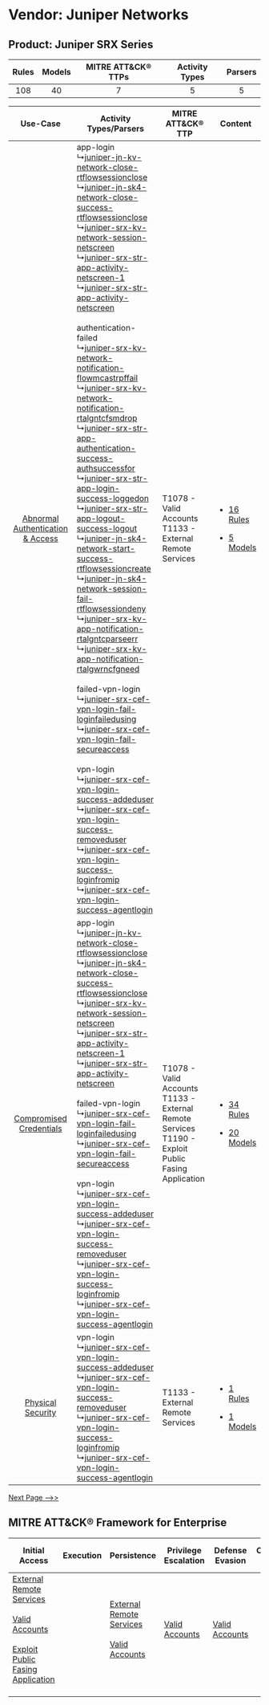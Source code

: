 Vendor: Juniper Networks
========================
Product: Juniper SRX Series
---------------------------
| Rules | Models | MITRE ATT&CK® TTPs | Activity Types | Parsers |
|:-----:|:------:|:------------------:|:--------------:|:-------:|
|  108  |   40   |         7          |       5        |    5    |

|    Use-Case    | Activity Types/Parsers    | MITRE ATT&CK® TTP    | Content    |
|:----:| ---- | ---- | ---- |
| [Abnormal Authentication & Access](../../../UseCases/uc_abnormal_authentication_&_access.md) |  app-login<br> ↳[juniper-jn-kv-network-close-rtflowsessionclose](Ps/pC_juniperjnkvnetworkclosertflowsessionclose.md)<br> ↳[juniper-jn-sk4-network-close-success-rtflowsessionclose](Ps/pC_juniperjnsk4networkclosesuccessrtflowsessionclose.md)<br> ↳[juniper-srx-kv-network-session-netscreen](Ps/pC_junipersrxkvnetworksessionnetscreen.md)<br> ↳[juniper-srx-str-app-activity-netscreen-1](Ps/pC_junipersrxstrappactivitynetscreen1.md)<br> ↳[juniper-srx-str-app-activity-netscreen](Ps/pC_junipersrxstrappactivitynetscreen.md)<br><br> authentication-failed<br> ↳[juniper-srx-kv-network-notification-flowmcastrpffail](Ps/pC_junipersrxkvnetworknotificationflowmcastrpffail.md)<br> ↳[juniper-srx-kv-network-notification-rtalgntcfsmdrop](Ps/pC_junipersrxkvnetworknotificationrtalgntcfsmdrop.md)<br> ↳[juniper-srx-str-app-authentication-success-authsuccessfor](Ps/pC_junipersrxstrappauthenticationsuccessauthsuccessfor.md)<br> ↳[juniper-srx-str-app-login-success-loggedon](Ps/pC_junipersrxstrapploginsuccessloggedon.md)<br> ↳[juniper-srx-str-app-logout-success-logout](Ps/pC_junipersrxstrapplogoutsuccesslogout.md)<br> ↳[juniper-jn-sk4-network-start-success-rtflowsessioncreate](Ps/pC_juniperjnsk4networkstartsuccessrtflowsessioncreate.md)<br> ↳[juniper-jn-sk4-network-session-fail-rtflowsessiondeny](Ps/pC_juniperjnsk4networksessionfailrtflowsessiondeny.md)<br> ↳[juniper-srx-kv-app-notification-rtalgntcparseerr](Ps/pC_junipersrxkvappnotificationrtalgntcparseerr.md)<br> ↳[juniper-srx-kv-app-notification-rtalgwrncfgneed](Ps/pC_junipersrxkvappnotificationrtalgwrncfgneed.md)<br><br> failed-vpn-login<br> ↳[juniper-srx-cef-vpn-login-fail-loginfailedusing](Ps/pC_junipersrxcefvpnloginfailloginfailedusing.md)<br> ↳[juniper-srx-cef-vpn-login-fail-secureaccess](Ps/pC_junipersrxcefvpnloginfailsecureaccess.md)<br><br> vpn-login<br> ↳[juniper-srx-cef-vpn-login-success-addeduser](Ps/pC_junipersrxcefvpnloginsuccessaddeduser.md)<br> ↳[juniper-srx-cef-vpn-login-success-removeduser](Ps/pC_junipersrxcefvpnloginsuccessremoveduser.md)<br> ↳[juniper-srx-cef-vpn-login-success-loginfromip](Ps/pC_junipersrxcefvpnloginsuccessloginfromip.md)<br> ↳[juniper-srx-cef-vpn-login-success-agentlogin](Ps/pC_junipersrxcefvpnloginsuccessagentlogin.md)<br> | T1078 - Valid Accounts<br>T1133 - External Remote Services<br>    | [<ul><li>16 Rules</li></ul><ul><li>5 Models</li></ul>](RM/r_m_juniper_networks_juniper_srx_series_Abnormal_Authentication_&_Access.md) |
|          [Compromised Credentials](../../../UseCases/uc_compromised_credentials.md)          |  app-login<br> ↳[juniper-jn-kv-network-close-rtflowsessionclose](Ps/pC_juniperjnkvnetworkclosertflowsessionclose.md)<br> ↳[juniper-jn-sk4-network-close-success-rtflowsessionclose](Ps/pC_juniperjnsk4networkclosesuccessrtflowsessionclose.md)<br> ↳[juniper-srx-kv-network-session-netscreen](Ps/pC_junipersrxkvnetworksessionnetscreen.md)<br> ↳[juniper-srx-str-app-activity-netscreen-1](Ps/pC_junipersrxstrappactivitynetscreen1.md)<br> ↳[juniper-srx-str-app-activity-netscreen](Ps/pC_junipersrxstrappactivitynetscreen.md)<br><br> failed-vpn-login<br> ↳[juniper-srx-cef-vpn-login-fail-loginfailedusing](Ps/pC_junipersrxcefvpnloginfailloginfailedusing.md)<br> ↳[juniper-srx-cef-vpn-login-fail-secureaccess](Ps/pC_junipersrxcefvpnloginfailsecureaccess.md)<br><br> vpn-login<br> ↳[juniper-srx-cef-vpn-login-success-addeduser](Ps/pC_junipersrxcefvpnloginsuccessaddeduser.md)<br> ↳[juniper-srx-cef-vpn-login-success-removeduser](Ps/pC_junipersrxcefvpnloginsuccessremoveduser.md)<br> ↳[juniper-srx-cef-vpn-login-success-loginfromip](Ps/pC_junipersrxcefvpnloginsuccessloginfromip.md)<br> ↳[juniper-srx-cef-vpn-login-success-agentlogin](Ps/pC_junipersrxcefvpnloginsuccessagentlogin.md)<br>    | T1078 - Valid Accounts<br>T1133 - External Remote Services<br>T1190 - Exploit Public Fasing Application<br> | [<ul><li>34 Rules</li></ul><ul><li>20 Models</li></ul>](RM/r_m_juniper_networks_juniper_srx_series_Compromised_Credentials.md)         |
|    [Physical Security](../../../UseCases/uc_physical_security.md)    |  vpn-login<br> ↳[juniper-srx-cef-vpn-login-success-addeduser](Ps/pC_junipersrxcefvpnloginsuccessaddeduser.md)<br> ↳[juniper-srx-cef-vpn-login-success-removeduser](Ps/pC_junipersrxcefvpnloginsuccessremoveduser.md)<br> ↳[juniper-srx-cef-vpn-login-success-loginfromip](Ps/pC_junipersrxcefvpnloginsuccessloginfromip.md)<br> ↳[juniper-srx-cef-vpn-login-success-agentlogin](Ps/pC_junipersrxcefvpnloginsuccessagentlogin.md)<br>    | T1133 - External Remote Services<br>    | [<ul><li>1 Rules</li></ul><ul><li>1 Models</li></ul>](RM/r_m_juniper_networks_juniper_srx_series_Physical_Security.md)    |
[Next Page -->>](2_ds_juniper_networks_juniper_srx_series.md)

MITRE ATT&CK® Framework for Enterprise
--------------------------------------
| Initial Access                                                                                                                                                                                                                         | Execution | Persistence                                                                                                                                      | Privilege Escalation                                                | Defense Evasion                                                     | Credential Access | Discovery | Lateral Movement | Collection | Command and Control                                                                                                                                                                                                      | Exfiltration | Impact |
| -------------------------------------------------------------------------------------------------------------------------------------------------------------------------------------------------------------------------------------- | --------- | ------------------------------------------------------------------------------------------------------------------------------------------------ | ------------------------------------------------------------------- | ------------------------------------------------------------------- | ----------------- | --------- | ---------------- | ---------- | ------------------------------------------------------------------------------------------------------------------------------------------------------------------------------------------------------------------------ | ------------ | ------ |
| [External Remote Services](https://attack.mitre.org/techniques/T1133)<br><br>[Valid Accounts](https://attack.mitre.org/techniques/T1078)<br><br>[Exploit Public Fasing Application](https://attack.mitre.org/techniques/T1190)<br><br> |           | [External Remote Services](https://attack.mitre.org/techniques/T1133)<br><br>[Valid Accounts](https://attack.mitre.org/techniques/T1078)<br><br> | [Valid Accounts](https://attack.mitre.org/techniques/T1078)<br><br> | [Valid Accounts](https://attack.mitre.org/techniques/T1078)<br><br> |                   |           |                  |            | [Proxy: Multi-hop Proxy](https://attack.mitre.org/techniques/T1090/003)<br><br>[Application Layer Protocol](https://attack.mitre.org/techniques/T1071)<br><br>[Proxy](https://attack.mitre.org/techniques/T1090)<br><br> |              |        |